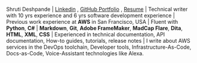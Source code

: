 Shruti Deshpande | [Linkedin](https://www.linkedin.com/in/shruti-deshpande-553565a2/) , [GitHub Portfolio](https://github.com/devdesh/Portfolio/tree/main) , [Resume](https://drive.google.com/file/d/1Y6yLSu4z-z0g3113NNSTEJ79XNOdkyuE/view?usp=sharing) | Technical writer with 10 yrs experience and 6 yrs software development experience | Previous work experience at **AWS** in San Francisco, USA | Fluent with **Python**, **C#** | **Markdown**, **Git**, **Adobe FrameMaker**, **MadCap Flare**, **Dita**, **HTML**, **XML**, **CSS** | Experienced in technical documentation, API documentation, How-to guides, tutorials, release notes | I write about AWS services in the DevOps toolchain, Developer tools, Infrastructure-As-Code, Docs-as-Code, Voice-Assistant technologies like Alexa.
